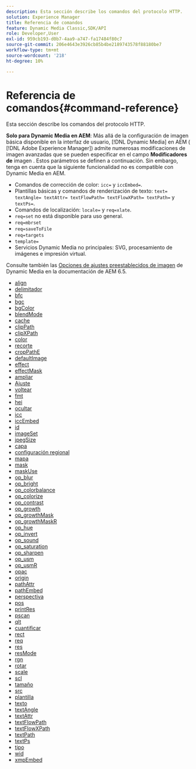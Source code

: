 ```yaml
---
description: Esta sección describe los comandos del protocolo HTTP.
solution: Experience Manager
title: Referencia de comandos
feature: Dynamic Media Classic,SDK/API
role: Developer,User
exl-id: 959cb193-d0b7-4aa9-a747-fa17484f80c7
source-git-commit: 206e4643e3926cb85b4be2189743578f88180be7
workflow-type: tm+mt
source-wordcount: '218'
ht-degree: 10%

---
```


# Referencia de comandos{#command-reference}

Esta sección describe los comandos del protocolo HTTP.

**Solo para Dynamic Media en AEM**: Más allá de la configuración de imagen básica disponible en la interfaz de usuario,  [!DNL Dynamic Media] en AEM (  [!DNL Adobe Experience Manager]) admite numerosas modificaciones de imagen avanzadas que se pueden especificar en el campo  **Modificadores de** imagen . Estos parámetros se definen a continuación. Sin embargo, tenga en cuenta que la siguiente funcionalidad no es compatible con Dynamic Media en AEM.

* Comandos de corrección de color: `icc=` y `iccEmbed=`.
* Plantillas básicas y comandos de renderización de texto: `text= textAngle= textAttr= textFlowPath= textFlowXPath= textPath=` y `textPs=`.
* Comandos de localización: `locale=` y `req=xlate`.
* `req=set` no está disponible para uso general.
* `req=mbrset`
* `req=saveToFile`
* `req=targets`
* `template=`
* Servicios Dynamic Media no principales: SVG, procesamiento de imágenes e impresión virtual.

<!-- Adobe IS command examples website  http://sj1010010254235.corp.adobe.com/iscommands/ -->

Consulte también las [Opciones de ajustes preestablecidos de imagen](https://experienceleague.adobe.com/docs/experience-manager-65/assets/dynamic/managing-image-presets.html#dynamic) de Dynamic Media en la documentación de AEM 6.5.

* [align](r-align.md)
* [delimitador](r-anchor.md)
* [bfc](r-bfc.md)
* [bgc](r-bgc.md)
* [bgColor](r-bgcolor.md)
* [blendMode](r-blendmode.md)
* [cache](r-is-http-cache.md)
* [clipPath](r-clippath.md)
* [clipXPath](r-clipxpath.md)
* [color](r-color-commandref.md)
* [recorte](r-crop.md)
* [cropPathE](r-croppath.md)
* [defaultImage](r-is-http-defaultimage.md)
* [effect](r-effect.md)
* [effectMask](r-effectmask.md)
* [ampliar](r-extend.md)
* [Ajuste](r-fit.md)
* [voltear](r-flip.md)
* [fmt](r-is-http-fmt.md)
* [hei](r-is-http-hei.md)
* [ocultar](r-hide.md)
* [icc](r-icc.md)
* [iccEmbed](r-iccembed.md)
* [id](r-id.md)
* [imageSet](r-imageset.md)
* [jpegSize](r-jpegsize.md)
* [capa](r-layer.md)
* [configuración regional](r-locale.md)
* [mapa](r-map.md)
* [mask](r-mask.md)
* [maskUse](r-maskuse.md)
* [op_blur](r-op-blur.md)
* [op_bright](r-op-brightness.md)
* [op_colorbalance](r-op-colorbalance.md)
* [op_colorize](r-op-colorize.md)
* [op_contrast](r-op-contrast.md)
* [op_growth](r-op-grow.md)
* [op_growthMask](r-op-growmask.md)
* [op_growthMaskR](r-op-growmaskr.md)
* [op_hue](r-op-hue.md)
* [op_invert](r-op-invert.md)
* [op_sound](r-op-noise.md)
* [op_saturation](r-op-saturation.md)
* [op_sharpen](r-op-sharpen.md)
* [op_usm](r-op-usm.md)
* [op_usmR](r-op-usmr.md)
* [opac](r-opac.md)
* [origin](r-origin.md)
* [pathAttr](r-pathattr.md)
* [pathEmbed](r-pathembed.md)
* [perspectiva](r-perspective.md)
* [pos](r-pos.md)
* [printRes](r-printres.md)
* [pscan](r-pscan.md)
* [qlt](r-is-http-qlt.md)
* [cuantificar](r-is-http-quantize.md)
* [rect](r-rect.md)
* [req](r-req/r-req.md)
* [res](r-res.md)
* [resMode](r-is-http-resmode.md)
* [rgn](r-rgn.md)
* [rotar](r-rotate.md)
* [scale](r-is-http-scale.md)
* [scl](r-scl.md)
* [tamaño](r-size-reference.md)
* [src](r-src.md)
* [plantilla](r-template.md)
* [texto](r-text.md)
* [textAngle](r-textangle.md)
* [textAttr](r-textattr.md)
* [textFlowPath](r-textflowpath.md)
* [textFlowXPath](r-textflowxpath.md)
* [textPath](r-textpath.md)
* [textPs](r-textps.md)
* [tipo](r-type.md)
* [wid](r-is-http-wid.md)
* [xmpEmbed](r-xmpembed.md)

